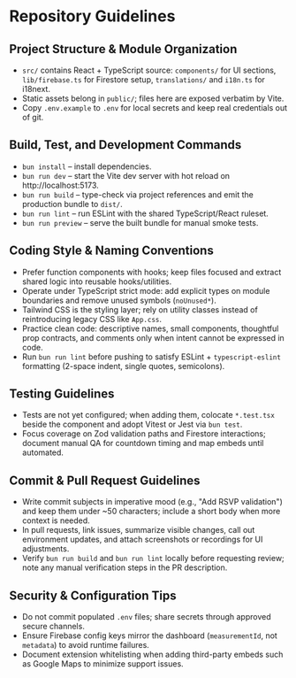# Repository Guidelines

## Project Structure & Module Organization
- `src/` contains React + TypeScript source: `components/` for UI sections, `lib/firebase.ts` for Firestore setup, `translations/` and `i18n.ts` for i18next.
- Static assets belong in `public/`; files here are exposed verbatim by Vite.
- Copy `.env.example` to `.env` for local secrets and keep real credentials out of git.

## Build, Test, and Development Commands
- `bun install` – install dependencies.
- `bun run dev` – start the Vite dev server with hot reload on http://localhost:5173.
- `bun run build` – type-check via project references and emit the production bundle to `dist/`.
- `bun run lint` – run ESLint with the shared TypeScript/React ruleset.
- `bun run preview` – serve the built bundle for manual smoke tests.

## Coding Style & Naming Conventions
- Prefer function components with hooks; keep files focused and extract shared logic into reusable hooks/utilities.
- Operate under TypeScript strict mode: add explicit types on module boundaries and remove unused symbols (`noUnused*`).
- Tailwind CSS is the styling layer; rely on utility classes instead of reintroducing legacy CSS like `App.css`.
- Practice clean code: descriptive names, small components, thoughtful prop contracts, and comments only when intent cannot be expressed in code.
- Run `bun run lint` before pushing to satisfy ESLint + `typescript-eslint` formatting (2-space indent, single quotes, semicolons).

## Testing Guidelines
- Tests are not yet configured; when adding them, colocate `*.test.tsx` beside the component and adopt Vitest or Jest via `bun test`.
- Focus coverage on Zod validation paths and Firestore interactions; document manual QA for countdown timing and map embeds until automated.

## Commit & Pull Request Guidelines
- Write commit subjects in imperative mood (e.g., "Add RSVP validation") and keep them under ~50 characters; include a short body when more context is needed.
- In pull requests, link issues, summarize visible changes, call out environment updates, and attach screenshots or recordings for UI adjustments.
- Verify `bun run build` and `bun run lint` locally before requesting review; note any manual verification steps in the PR description.

## Security & Configuration Tips
- Do not commit populated `.env` files; share secrets through approved secure channels.
- Ensure Firebase config keys mirror the dashboard (`measurementId`, not `metadata`) to avoid runtime failures.
- Document extension whitelisting when adding third-party embeds such as Google Maps to minimize support issues.
